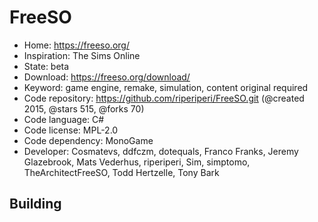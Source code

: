 # FreeSO

- Home: https://freeso.org/
- Inspiration: The Sims Online
- State: beta
- Download: https://freeso.org/download/
- Keyword: game engine, remake, simulation, content original required
- Code repository: https://github.com/riperiperi/FreeSO.git (@created 2015, @stars 515, @forks 70)
- Code language: C#
- Code license: MPL-2.0
- Code dependency: MonoGame
- Developer: Cosmatevs, ddfczm, dotequals, Franco Franks, Jeremy Glazebrook, Mats Vederhus, riperiperi, Sim, simptomo, TheArchitectFreeSO, Todd Hertzelle, Tony Bark

## Building
